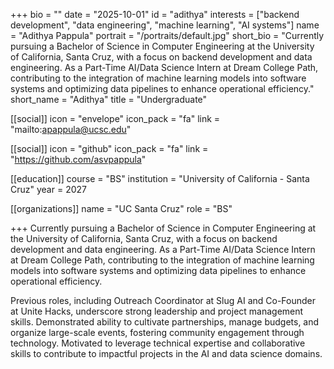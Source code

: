 +++
bio = ""
date = "2025-10-01"
id = "adithya"
interests = ["backend development", "data engineering", "machine learning", "AI systems"]
name = "Adithya Pappula"
portrait = "/portraits/default.jpg"
short_bio = "Currently pursuing a Bachelor of Science in Computer Engineering at the University of California, Santa Cruz, with a focus on backend development and data engineering. As a Part-Time AI/Data Science Intern at Dream College Path, contributing to the integration of machine learning models into software systems and optimizing data pipelines to enhance operational efficiency."
short_name = "Adithya"
title = "Undergraduate"

[[social]]
    icon = "envelope"
    icon_pack = "fa"
    link = "mailto:apappula@ucsc.edu"

[[social]]
    icon = "github"
    icon_pack = "fa"
    link = "https://github.com/asvpappula"

[[education]]
    course = "BS"
    institution = "University of California - Santa Cruz"
    year = 2027
    
[[organizations]]
    name = "UC Santa Cruz"
    role = "BS"

+++
Currently pursuing a Bachelor of Science in Computer Engineering at the University of California, Santa Cruz, with a focus on backend development and data engineering. As a Part-Time AI/Data Science Intern at Dream College Path, contributing to the integration of machine learning models into software systems and optimizing data pipelines to enhance operational efficiency.

Previous roles, including Outreach Coordinator at Slug AI and Co-Founder at Unite Hacks, underscore strong leadership and project management skills. Demonstrated ability to cultivate partnerships, manage budgets, and organize large-scale events, fostering community engagement through technology. Motivated to leverage technical expertise and collaborative skills to contribute to impactful projects in the AI and data science domains.